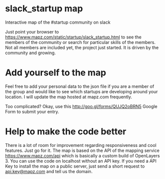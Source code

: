 # slack_startup map
Interactive map of the #startup community on slack

Just point your browser to https://www.mapz.com/static/startup/slack_startup.html to see the members of the community or search for particular skills of the members. Not all members are included yet, the project just started. It is driven by the community and growing.

# Add yourself to the map

Feel free to add your personal data to the json file if you are a member of the group and would like to see which startups are developing around your location. I will update the map hosted at mapz.com frequently.

Too complicated? Okay, use this http://goo.gl/forms/QUJQ2oBRN5 Google Form to submit your entry.

# Help to make the code better

There is a lot of room for improvement regarding responsiveness and cool features. Just go for it. The map is based on the API of the mapping service https://www.mapz.com/api which is basically a custom build of OpenLayers 3. You can use the code on localhost without an API key. If you need a API Key to install the map on a public server, just send a short request to api.key@mapz.com and tell us the domain.
